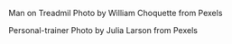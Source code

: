 Man on Treadmil Photo by William Choquette from Pexels

Personal-trainer Photo by Julia Larson from Pexels